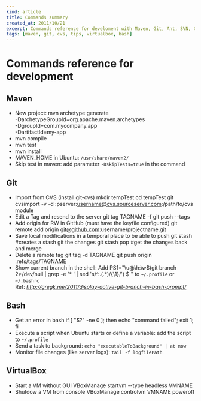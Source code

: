 ```yaml
---
kind: article
title: Commands summary
created_at: 2011/10/21
excerpt: Commands reference for develoment with Maven, Git, Ant, SVN, CVS, VirtualBox, etc.
tags: [maven, git, cvs, tips, virtualbox, bash]
---
```

# Commands reference for development
## Maven

* New project:
      mvn archetype:generate \
      -DarchetypeGroupId=org.apache.maven.archetypes \
      -DgroupId=com.mycompany.app \
      -DartifactId=my-app
* mvn compile
* mvn test
* mvn install
* MAVEN_HOME in Ubuntu: `/usr/share/maven2/`
* Skip test in maven: add parameter `-DskipTests=true` in the command

## Git
* Import from CVS (install git-cvs)
      mkdir tempTest
      cd tempTest
      git cvsimport -v -d :pserver:username@cvs.sourceserver.com:/path/to/cvs module
* Edit a Tag and resend to the server
      git tag TAGNAME -f
      git push --tags
* Add origin for RW in GitHub (must have the keyfile configured)
      git remote add origin git@github.com:username/projectname.git
* Save local modifications in a temporal place to be able to push
      git stash #creates a stash git the changes
      git stash pop #get the changes back and merge
* Delete a remote tag
      git tag -d TAGNAME
      git push origin :refs/tags/TAGNAME
* Show current branch in the shell: Add
      PS1="\u@\h:\w\$(git branch 2>/dev/null | grep -e '\* ' | sed 's/^..\(.*\)/{\1}/') \$ "
    to `~/.profile` or `~/.bashrc` <br/>
    Ref: _http://gregk.me/2011/display-active-git-branch-in-bash-prompt/_

## Bash
* Get an error in bash
      if [ "$?" -ne 0 ]; then echo "command failed"; exit 1; fi
* Execute a script when Ubuntu starts or define a variable: add the script to `~/.profile`
* Send a task to background: `echo "executableToBackground" | at now`
* Monitor file changes (like server logs): `tail -f logfilePath`

## VirtualBox
* Start a VM without GUI
      VBoxManage startvm --type headless VMNAME
* Shutdow a VM from console
      VBoxManage controlvm VMNAME poweroff
